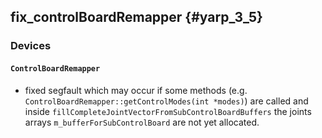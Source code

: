fix_controlBoardRemapper {#yarp_3_5}
-------------------

### Devices

#### `ControlBoardRemapper`

* fixed segfault which may occur if some methods (e.g. `ControlBoardRemapper::getControlModes(int *modes)`) are called
  and inside `fillCompleteJointVectorFromSubControlBoardBuffers` the joints arrays `m_bufferForSubControlBoard` are not yet allocated.

